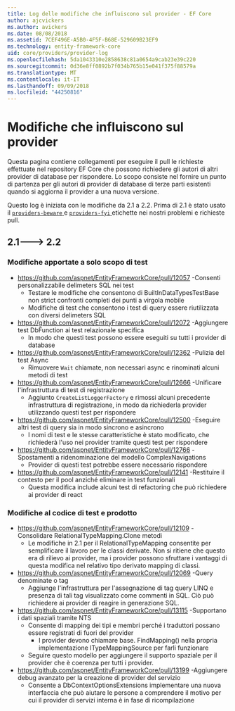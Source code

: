 ```yaml
---
title: Log delle modifiche che influiscono sul provider - EF Core
author: ajcvickers
ms.author: avickers
ms.date: 08/08/2018
ms.assetid: 7CEF496E-A5B0-4F5F-B68E-529609B23EF9
ms.technology: entity-framework-core
uid: core/providers/provider-log
ms.openlocfilehash: 5da1043310e2858638c81a0654a9cab23e39c220
ms.sourcegitcommit: 0d36e8ff0892b7f034b765b15e041f375f88579a
ms.translationtype: MT
ms.contentlocale: it-IT
ms.lasthandoff: 09/09/2018
ms.locfileid: "44250816"
---
```

# <a name="provider-impacting-changes"></a>Modifiche che influiscono sul provider

Questa pagina contiene collegamenti per eseguire il pull le richieste effettuate nel repository EF Core che possono richiedere gli autori di altri provider di database per rispondere. Lo scopo consiste nel fornire un punto di partenza per gli autori di provider di database di terze parti esistenti quando si aggiorna il provider a una nuova versione.

Questo log è iniziata con le modifiche da 2.1 a 2.2. Prima di 2.1 è stato usato il [ `providers-beware` ](https://github.com/aspnet/EntityFrameworkCore/labels/providers-beware) e [ `providers-fyi` ](https://github.com/aspnet/EntityFrameworkCore/labels/providers-fyi) etichette nei nostri problemi e richieste pull.

## <a name="21-----22"></a>2.1---> 2.2

### <a name="test-only-changes"></a>Modifiche apportate a solo scopo di test

* https://github.com/aspnet/EntityFrameworkCore/pull/12057 -Consenti personalizzabile delimeters SQL nei test
  * Testare le modifiche che consentono di BuiltInDataTypesTestBase non strict confronti completi dei punti a virgola mobile
  * Modifiche di test che consentono i test di query essere riutilizzata con diversi delimeters SQL
* https://github.com/aspnet/EntityFrameworkCore/pull/12072 -Aggiungere test DbFunction ai test relazionale specifica
  * In modo che questi test possono essere eseguiti su tutti i provider di database
* https://github.com/aspnet/EntityFrameworkCore/pull/12362 -Pulizia del test Async
  * Rimuovere `Wait` chiamate, non necessari async e rinominati alcuni metodi di test
* https://github.com/aspnet/EntityFrameworkCore/pull/12666 -Unificare l'infrastruttura di test di registrazione
  * Aggiunto `CreateListLoggerFactory` e rimossi alcuni precedente infrastruttura di registrazione, in modo da richiederla provider utilizzando questi test per rispondere
* https://github.com/aspnet/EntityFrameworkCore/pull/12500 -Eseguire altri test di query sia in modo sincrono e asincrono
  * I nomi di test e le stesse caratteristiche è stato modificato, che richiederà l'uso nei provider tramite questi test per rispondere
* https://github.com/aspnet/EntityFrameworkCore/pull/12766 -Spostamenti a ridenominazione del modello ComplexNavigations
  * Provider di questi test potrebbe essere necessario rispondere
* https://github.com/aspnet/EntityFrameworkCore/pull/12141 -Restituire il contesto per il pool anziché eliminare in test funzionali
  * Questa modifica include alcuni test di refactoring che può richiedere ai provider di react


### <a name="test-and-product-code-changes"></a>Modifiche al codice di test e prodotto

* https://github.com/aspnet/EntityFrameworkCore/pull/12109 -Consolidare RelationalTypeMapping.Clone metodi
  * Le modifiche in 2.1 per il RelationalTypeMapping consentite per semplificare il lavoro per le classi derivate. Non si ritiene che questo era di rilievo ai provider, ma i provider possono sfruttare i vantaggi di questa modifica nel relativo tipo derivato mapping di classi.
* https://github.com/aspnet/EntityFrameworkCore/pull/12069 -Query denominate o tag
  * Aggiunge l'infrastruttura per l'assegnazione di tag query LINQ e presenza di tali tag visualizzato come commenti in SQL. Ciò può richiedere ai provider di reagire in generazione SQL.
* https://github.com/aspnet/EntityFrameworkCore/pull/13115 -Supportano i dati spaziali tramite NTS
  * Consente di mapping dei tipi e membri perché i traduttori possano essere registrati di fuori del provider
    * I provider devono chiamare base. FindMapping() nella propria implementazione ITypeMappingSource per farli funzionare
  * Seguire questo modello per aggiungere il supporto spaziale per il provider che è coerenza per tutti i provider.
* https://github.com/aspnet/EntityFrameworkCore/pull/13199 -Aggiungere debug avanzato per la creazione di provider del servizio
  * Consente a DbContextOptionsExtensions implementare una nuova interfaccia che può aiutare le persone a comprendere il motivo per cui il provider di servizi interna è in fase di ricompilazione
